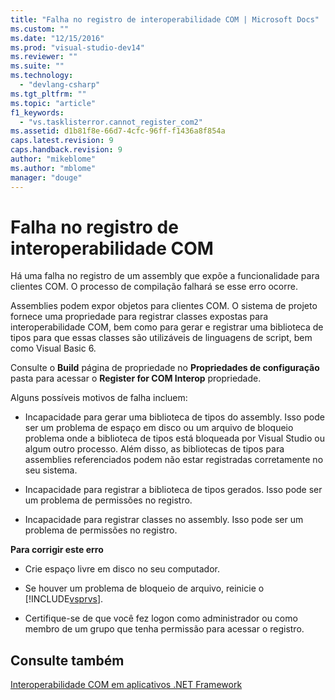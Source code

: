 ```yaml
---
title: "Falha no registro de interoperabilidade COM | Microsoft Docs"
ms.custom: ""
ms.date: "12/15/2016"
ms.prod: "visual-studio-dev14"
ms.reviewer: ""
ms.suite: ""
ms.technology: 
  - "devlang-csharp"
ms.tgt_pltfrm: ""
ms.topic: "article"
f1_keywords: 
  - "vs.tasklisterror.cannot_register_com2"
ms.assetid: d1b81f8e-66d7-4cfc-96ff-f1436a8f854a
caps.latest.revision: 9
caps.handback.revision: 9
author: "mikeblome"
ms.author: "mblome"
manager: "douge"
---
```

# Falha no registro de interoperabilidade COM
Há uma falha no registro de um assembly que expõe a funcionalidade para clientes COM.  O processo de compilação falhará se esse erro ocorre.  
  
 Assemblies podem expor objetos para clientes COM.  O sistema de projeto fornece uma propriedade para registrar classes expostas para interoperabilidade COM, bem como para gerar e registrar uma biblioteca de tipos para que essas classes são utilizáveis de linguagens de script, bem como Visual Basic 6.  
  
 Consulte o  **Build** página de propriedade no  **Propriedades de configuração** pasta para acessar o  **Register for COM Interop** propriedade.  
  
 Alguns possíveis motivos de falha incluem:  
  
-   Incapacidade para gerar uma biblioteca de tipos do assembly.  Isso pode ser um problema de espaço em disco ou um arquivo de bloqueio problema onde a biblioteca de tipos está bloqueada por Visual Studio ou algum outro processo.  Além disso, as bibliotecas de tipos para assemblies referenciados podem não estar registradas corretamente no seu sistema.  
  
-   Incapacidade para registrar a biblioteca de tipos gerados.  Isso pode ser um problema de permissões no registro.  
  
-   Incapacidade para registrar classes no assembly.  Isso pode ser um problema de permissões no registro.  
  
 **Para corrigir este erro**  
  
-   Crie espaço livre em disco no seu computador.  
  
-   Se houver um problema de bloqueio de arquivo, reinicie o [!INCLUDE[vsprvs](../code-quality/includes/vsprvs_md.md)].  
  
-   Certifique\-se de que você fez logon como administrador ou como membro de um grupo que tenha permissão para acessar o registro.  
  
## Consulte também  
 [Interoperabilidade COM em aplicativos .NET Framework](/dotnet/visual-basic/programming-guide/com-interop/com-interoperability-in-net-framework-applications)